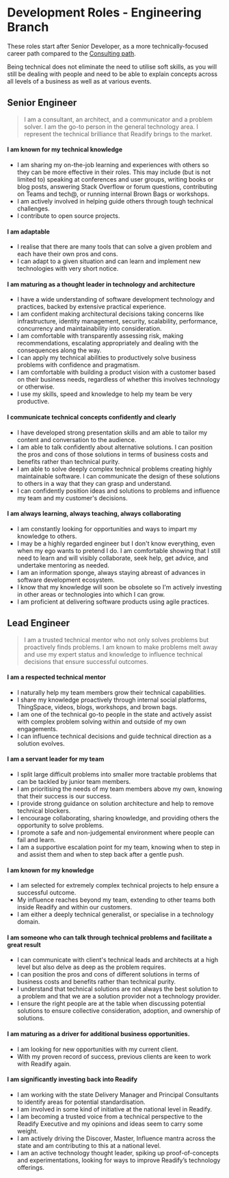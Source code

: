 # Development Roles - Engineering Branch

These roles start after Senior Developer, as a more technically-focused career path compared to the [Consulting path](./Consulting.md).

Being technical does not eliminate the need to utilise soft skills, as you will still be dealing with people and need to be able to explain concepts across all levels of a business as well as at various events.  

## Senior Engineer
> I am a consultant, an architect, and a communicator and a problem solver. I am the go-to person in the general technology area. I represent the technical brilliance that Readify brings to the market.

#### I am known for my technical knowledge
- I am sharing my on-the-job learning and experiences with others so they can be more effective in their roles. This may include (but is not limited to) speaking at conferences and user groups, writing books or blog posts, answering Stack Overflow or forum questions, contributing on Teams and tech@, or running internal Brown Bags or workshops.
- I am actively involved in helping guide others through tough technical challenges.
- I contribute to open source projects.

#### I am adaptable
- I realise that there are many tools that can solve a given problem and each have their own pros and cons.
- I can adapt to a given situation and can learn and implement new technologies with very short notice.

#### I am maturing as a thought leader in technology and architecture
- I have a wide understanding of software development technology and practices, backed by extensive practical experience.
- I am confident making architectural decisions taking concerns like infrastructure, identity management, security, scalability, performance, concurrency and maintainability into consideration.
- I am comfortable with transparently assessing risk, making recommendations, escalating appropriately and dealing with the consequences along the way.
- I can apply my technical abilities to productively solve business problems with confidence and pragmatism.
- I am comfortable with building a product vision with a customer based on their business needs, regardless of whether this involves technology or otherwise.
- I use my skills, speed and knowledge to help my team be very productive.

#### I communicate technical concepts confidently and clearly
- I have developed strong presentation skills and am able to tailor my content and conversation to the audience.
- I am able to talk confidently about alternative solutions. I can position the pros and cons of those solutions in terms of business costs and benefits rather than technical purity.
- I am able to solve deeply complex technical problems creating highly maintainable software. I can communicate the design of these solutions to others in a way that they can grasp and understand.
- I can confidently position ideas and solutions to problems and influence my team and my customer's decisions.

#### I am always learning, always teaching, always collaborating
- I am constantly looking for opportunities and ways to impart my knowledge to others.
- I may be a highly regarded engineer but I don't know everything, even when my ego wants to pretend I do. I am comfortable showing that I still need to learn and will visibly collaborate, seek help, get advice, and undertake mentoring as needed.
- I am an information sponge, always staying abreast of advances in software development ecosystem.
- I know that my knowledge will soon be obsolete so I'm actively investing in other areas or technologies into which I can grow.
- I am proficient at delivering software products using agile practices.

## Lead Engineer

> I am a trusted technical mentor who not only solves problems but proactively finds problems. I am known to make problems melt away and use my expert status and knowledge to influence technical decisions that ensure successful outcomes.

#### I am a respected technical mentor
- I naturally help my team members grow their technical capabilities.
- I share my knowledge proactively through internal social platforms, ThingSpace, videos, blogs, workshops, and brown bags. 
- I am one of the technical go-to people in the state and actively assist with complex problem solving within and outside of my own engagements.
- I can influence technical decisions and guide technical direction as a solution evolves.  

#### I am a servant leader for my team
- I split large difficult problems into smaller more tractable problems that can be tackled by junior team members.
- I am prioritising the needs of my team members above my own, knowing that their success is our success.
- I provide strong guidance on solution architecture and help to remove technical blockers.
- I encourage collaborating, sharing knowledge, and providing others the opportunity to solve problems.
- I promote a safe and non-judgemental environment where people can fail and learn.
- I am a supportive escalation point for my team, knowing when to step in and assist them and when to step back after a gentle push.

#### I am known for my knowledge
- I am selected for extremely complex technical projects to help ensure a successful outcome.
- My influence reaches beyond my team, extending to other teams both inside Readify and within our customers.
- I am either a deeply technical generalist, or specialise in a technology domain. 

#### I am someone who can talk through technical problems and facilitate a great result
- I can communicate with client's technical leads and architects at a high level but also delve as deep as the problem requires. 
- I can position the pros and cons of different solutions in terms of business costs and benefits rather than technical purity. 
- I understand that technical solutions are not always the best solution to a problem and that we are a solution provider not a technology provider. 
- I ensure the right people are at the table when discussing potential solutions to ensure collective consideration, adoption, and ownership of solutions.

#### I am maturing as a driver for additional business opportunities.
- I am looking for new opportunities with my current client.
- With my proven record of success, previous clients are keen to work with Readify again.
 
#### I am significantly investing back into Readify
- I am working with the state Delivery Manager and Principal Consultants to identify areas for potential standardisation. 
- I am involved in some kind of initiative at the national level in Readify.
- I am becoming a trusted voice from a technical perspective to the Readify Executive and my opinions and ideas seem to carry some weight.
- I am actively driving the Discover, Master, Influence mantra across the state and am contributing to this at a national level.
- I am an active technology thought leader, spiking up proof-of-concepts and experimentations, looking for ways to improve Readify’s technology offerings.
